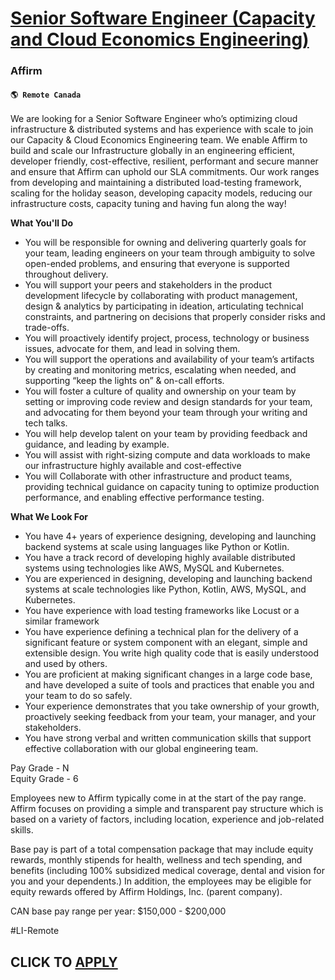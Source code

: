 # [Senior Software Engineer (Capacity and Cloud Economics Engineering)](https://www.remotewlb.com/apply/senior-software-engineer-capacity-and-cloud-economics-engineering)  
### Affirm  
#### `🌎 Remote Canada`  

We are looking for a Senior Software Engineer who’s optimizing cloud infrastructure & distributed systems and has experience with scale to join our Capacity & Cloud Economics Engineering team. We enable Affirm to build and scale our Infrastructure globally in an engineering efficient, developer friendly, cost-effective, resilient, performant and secure manner and ensure that Affirm can uphold our SLA commitments. Our work ranges from developing and maintaining a distributed load-testing framework, scaling for the holiday season, developing capacity models, reducing our infrastructure costs, capacity tuning and having fun along the way!  
  
 **What You'll Do**

  * You will be responsible for owning and delivering quarterly goals for your team, leading engineers on your team through ambiguity to solve open-ended problems, and ensuring that everyone is supported throughout delivery.
  * You will support your peers and stakeholders in the product development lifecycle by collaborating with product management, design & analytics by participating in ideation, articulating technical constraints, and partnering on decisions that properly consider risks and trade-offs.
  * You will proactively identify project, process, technology or business issues, advocate for them, and lead in solving them.
  * You will support the operations and availability of your team’s artifacts by creating and monitoring metrics, escalating when needed, and supporting “keep the lights on” & on-call efforts.
  * You will foster a culture of quality and ownership on your team by setting or improving code review and design standards for your team, and advocating for them beyond your team through your writing and tech talks.
  * You will help develop talent on your team by providing feedback and guidance, and leading by example.
  * You will assist with right-sizing compute and data workloads to make our infrastructure highly available and cost-effective
  * You will Collaborate with other infrastructure and product teams, providing technical guidance on capacity tuning to optimize production performance, and enabling effective performance testing.  
  

**What We Look For**

  * You have 4+ years of experience designing, developing and launching backend systems at scale using languages like Python or Kotlin.
  * You have a track record of developing highly available distributed systems using technologies like AWS, MySQL and Kubernetes.
  * You are experienced in designing, developing and launching backend systems at scale technologies like Python, Kotlin, AWS, MySQL, and Kubernetes.
  * You have experience with load testing frameworks like Locust or a similar framework
  * You have experience defining a technical plan for the delivery of a significant feature or system component with an elegant, simple and extensible design. You write high quality code that is easily understood and used by others.
  * You are proficient at making significant changes in a large code base, and have developed a suite of tools and practices that enable you and your team to do so safely.
  * Your experience demonstrates that you take ownership of your growth, proactively seeking feedback from your team, your manager, and your stakeholders.
  * You have strong verbal and written communication skills that support effective collaboration with our global engineering team.

Pay Grade - N  
Equity Grade - 6

Employees new to Affirm typically come in at the start of the pay range. Affirm focuses on providing a simple and transparent pay structure which is based on a variety of factors, including location, experience and job-related skills.

Base pay is part of a total compensation package that may include equity rewards, monthly stipends for health, wellness and tech spending, and benefits (including 100% subsidized medical coverage, dental and vision for you and your dependents.) In addition, the employees may be eligible for equity rewards offered by Affirm Holdings, Inc. (parent company).

CAN base pay range per year: $150,000 - $200,000  
  
#LI-Remote

  
## CLICK TO [APPLY](https://www.remotewlb.com/apply/senior-software-engineer-capacity-and-cloud-economics-engineering)

